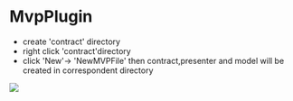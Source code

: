 # MvpPlugin

- create 'contract' directory
- right click 'contract'directory
- click 'New'-> 'NewMVPFile' then contract,presenter and model will be created in correspondent directory

![](https://github.com/qiaoshouliang/MvpPlugin/blob/master/img/mvpPlugin.gif)
